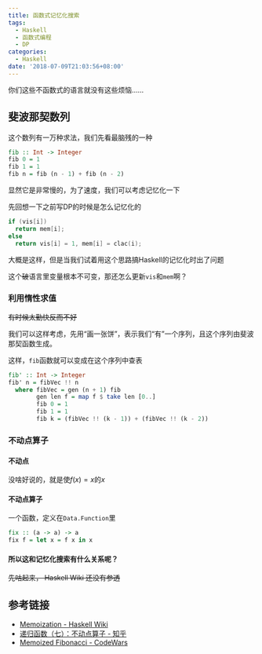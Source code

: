 ```yaml
---
title: 函数式记忆化搜索
tags:
  - Haskell
  - 函数式编程
  - DP
categories:
  - Haskell
date: '2018-07-09T21:03:56+08:00'
---
```

你们这些不函数式的语言就没有这些烦恼……

<!--more-->

## 斐波那契数列

这个数列有一万种求法，我们先看最脑残的一种

``` haskell
fib :: Int -> Integer
fib 0 = 1
fib 1 = 1
fib n = fib (n - 1) + fib (n - 2)
```

显然它是非常慢的，为了速度，我们可以考虑记忆化一下

先回想一下之前写DP的时候是怎么记忆化的

```cpp
if (vis[i])
  return mem[i];
else
  return vis[i] = 1, mem[i] = clac(i);
```

大概是这样，但是当我们试着用这个思路搞Haskell的记忆化时出了问题

这个~~破~~语言里变量根本不可变，那还怎么更新` vis `和` mem `啊？

### 利用惰性求值

~~有时候太勤快反而不好~~

我们可以这样考虑，先用“画一张饼”，表示我们“有”一个序列，且这个序列由斐波那契函数生成。

这样，` fib `函数就可以变成在这个序列中查表

``` haskell
fib' :: Int -> Integer
fib' n = fibVec !! n
  where fibVec = gen (n + 1) fib
        gen len f = map f $ take len [0..]
        fib 0 = 1
        fib 1 = 1
        fib k = (fibVec !! (k - 1)) + (fibVec !! (k - 2))
```

### 不动点算子

#### 不动点

没啥好说的，就是使$f(x)=x$的$x$

#### 不动点算子

一个函数，定义在` Data.Function `里

``` haskell
fix :: (a -> a) -> a
fix f = let x = f x in x
```

#### 所以这和记忆化搜索有什么关系呢？

~~先咕起来， Haskell Wiki 还没有参透~~

## 参考链接

- [Memoization - Haskell Wiki](https://wiki.haskell.org/Memoization)
- [递归函数（七）：不动点算子 - 知乎](https://zhuanlan.zhihu.com/p/34526779)
- [Memoized Fibonacci - CodeWars](https://www.codewars.com/kata/memoized-fibonacci)
